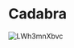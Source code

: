 # Cadabra

![LWh3mnXbvc](https://user-images.githubusercontent.com/33815743/121367850-a203a000-c908-11eb-8b1e-6df346b9f9df.gif)

